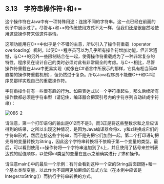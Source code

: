 ## 3.13　字符串操作符+和+=

这个操作符在Java中有一项特殊用途：连接不同的字符串。这一点已经在前面的例子中展示过了。尽管与+和+=的传统使用方式不太一样，但我们还是很自然地使用这些操作符来做这件事情。

这项功能用在C++中似乎是个不错的主意，所以引入了操作符重载（operator overloading）机制，以便C++程序员可以为几乎所有操作符增加功能。但非常遗憾，与C++的另外一些限制结合在一起，使得操作符重载成为了一种非常复杂的特性，程序员在设计自己的类时必须对此有非常周全的考虑。与C++相比，尽管操作符重载在Java中更易实现（就像在C#语言中所展示的那样，它具有相当简单直接的操作符重载机制），但仍然过于复杂。所以Java程序员不能像C++和C#程序员那样实现自己的重载操作符。

字符串操作符有一些很有趣的行为。如果表达式以一个字符串起头，那么后续所有操作数都必须是字符串型（请记住，编译器会把双引号内的字符序列自动转成字符串）：

![086-2](../Images/image02680.jpeg)

请注意，第一个打印语句的输出是012而不是3，而3正是将这些整数求和之后应该得到的结果，之所以出现这种情况，是因为Java编译器会将x、y和z转换成它们的字符串形式，然后连接这些字符串，而不是先把它们加到一起。第二个打印语句把先导的变量转换为String，因此这个字符串转换将不依赖于第一个变量的类型。最后，可以看到使用+=操作符将一个字符串追加到了s上，并且使用了括号来控制表达式的赋值顺序，以使得int类型的变量在显示之前确实进行了求和操作。

请注意main()中的最后一个示例：有时会看到这种一个空的String后面跟随+和一个基本类型变量，以此作为不调用更加麻烦的显式方法（在本例中应该是Integer.toString()）而执行字符串转换的方式。